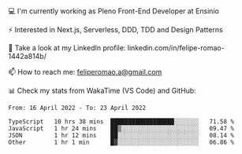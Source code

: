 💻 I'm currently working as Pleno Front-End Developer at Ensinio

⚡ Interested in Next.js, Serverless, DDD, TDD and Design Patterns

👥 Take a look at my LinkedIn profile: linkedin.com/in/felipe-romao-1442a814b/

📫 How to reach me: feliperomao.a@gmail.com

📊 Check my stats from WakaTime (VS Code) and GitHub:

<!--START_SECTION:waka-->

```text
From: 16 April 2022 - To: 23 April 2022

TypeScript   10 hrs 38 mins  ██████████████████░░░░░░░   71.58 %
JavaScript   1 hr 24 mins    ██▒░░░░░░░░░░░░░░░░░░░░░░   09.47 %
JSON         1 hr 12 mins    ██░░░░░░░░░░░░░░░░░░░░░░░   08.14 %
Other        1 hr 1 min      █▓░░░░░░░░░░░░░░░░░░░░░░░   06.86 %
```

<!--END_SECTION:waka-->
